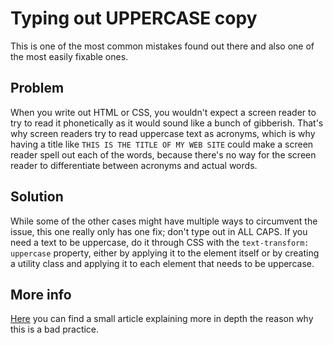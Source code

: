 # Typing out UPPERCASE copy

This is one of the most common mistakes found out there and also one of the most easily fixable ones.

## Problem

When you write out HTML or CSS, you wouldn't expect a screen reader to try to read it phonetically as it would sound like a bunch of gibberish. That's why screen readers try to read uppercase text as acronyms, which is why having a title like `THIS IS THE TITLE OF MY WEB SITE` could make a screen reader spell out each of the words, because there's no way for the screen reader to differentiate between acronyms and actual words.

## Solution

While some of the other cases might have multiple ways to circumvent the issue, this one really only has one fix; don't type out in ALL CAPS. If you need a text to be uppercase, do it through CSS with the `text-transform: uppercase` property, either by applying it to the element itself or by creating a utility class and applying it to each element that needs to be uppercase.

## More info

[Here](https://freshysites.com/wordpress/ada-compliance/capital-letters-accessibility/) you can find a small article explaining more in depth the reason why this is a bad practice.
